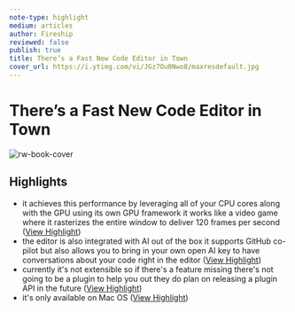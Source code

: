 ```yaml
---
note-type: highlight
medium: articles
author: Fireship
reviewed: false
publish: true
title: There’s a Fast New Code Editor in Town
cover_url: https://i.ytimg.com/vi/JGz7Ou0Nwo8/maxresdefault.jpg
---
```

# There’s a Fast New Code Editor in Town

![rw-book-cover](https://i.ytimg.com/vi/JGz7Ou0Nwo8/maxresdefault.jpg)

## Highlights
- it achieves this performance by leveraging all of your CPU cores along with the GPU using its own GPU framework it works like a video game where it rasterizes the entire window to deliver 120 frames per second ([View Highlight](https://read.readwise.io/read/01hqpx335c45mqqahf5vhgaeea))
- the editor is also integrated with AI out of the box it supports GitHub co-pilot but also allows you to bring in your own open AI key to have conversations about your code right in the editor ([View Highlight](https://read.readwise.io/read/01hqpx4d1pdn7nd1cfkf1tgmpf))
- currently it's not extensible so if there's a feature missing there's not going to be a plugin to help you out they do plan on releasing a plugin API in the future ([View Highlight](https://read.readwise.io/read/01hqpx60haggmrt7e2m5mqnxwv))
- it's only available on Mac OS ([View Highlight](https://read.readwise.io/read/01hqpx713z2z9b055ynn45nyrk))
